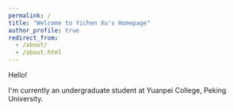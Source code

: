 ```yaml
---
permalink: /
title: "Welcome to Yichen Xu's Homepage"
author_profile: true
redirect_from: 
  - /about/
  - /about.html
---
```


Hello! 

I'm currently an undergraduate student at Yuanpei College, Peking University. 
